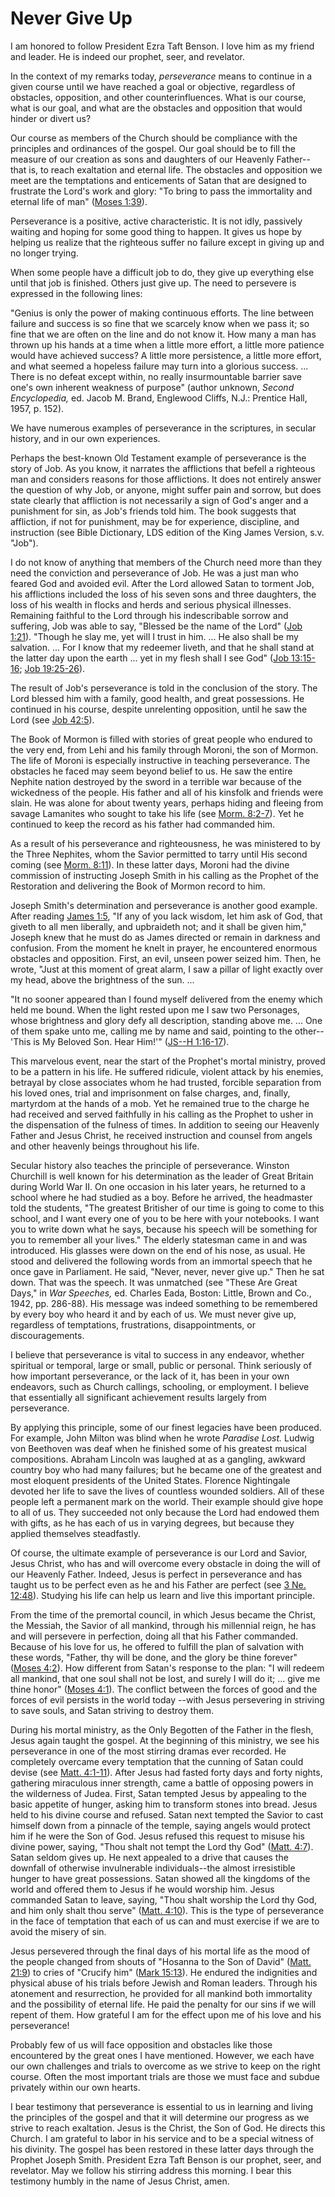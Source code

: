 # Never Give Up

I am honored to follow President Ezra Taft Benson. I love him as my friend and
leader. He is indeed our prophet, seer, and revelator.

In the context of my remarks today, _perseverance_ means to continue in a
given course until we have reached a goal or objective, regardless of
obstacles, opposition, and other counterinfluences. What is our course, what
is our goal, and what are the obstacles and opposition that would hinder or
divert us?

Our course as members of the Church should be compliance with the principles
and ordinances of the gospel. Our goal should be to fill the measure of our
creation as sons and daughters of our Heavenly Father--that is, to reach
exaltation and eternal life. The obstacles and opposition we meet are the
temptations and enticements of Satan that are designed to frustrate the Lord's
work and glory: "To bring to pass the immortality and eternal life of man"
([Moses 1:39](https://www.lds.org/scriptures/pgp/moses/1.39?lang=eng#38)).

Perseverance is a positive, active characteristic. It is not idly, passively
waiting and hoping for some good thing to happen. It gives us hope by helping
us realize that the righteous suffer no failure except in giving up and no
longer trying.

When some people have a difficult job to do, they give up everything else
until that job is finished. Others just give up. The need to persevere is
expressed in the following lines:

"Genius is only the power of making continuous efforts. The line between
failure and success is so fine that we scarcely know when we pass it; so fine
that we are often on the line and do not know it. How many a man has thrown up
his hands at a time when a little more effort, a little more patience would
have achieved success? A little more persistence, a little more effort, and
what seemed a hopeless failure may turn into a glorious success. ... There is no
defeat except within, no really insurmountable barrier save one's own inherent
weakness of purpose" (author unknown, _Second Encyclopedia,_ ed. Jacob M.
Brand, Englewood Cliffs, N.J.: Prentice Hall, 1957, p. 152).

We have numerous examples of perseverance in the scriptures, in secular
history, and in our own experiences.

Perhaps the best-known Old Testament example of perseverance is the story of
Job. As you know, it narrates the afflictions that befell a righteous man and
considers reasons for those afflictions. It does not entirely answer the
question of why Job, or anyone, might suffer pain and sorrow, but does state
clearly that affliction is not necessarily a sign of God's anger and a
punishment for sin, as Job's friends told him. The book suggests that
affliction, if not for punishment, may be for experience, discipline, and
instruction (see Bible Dictionary, LDS edition of the King James Version, s.v.
"Job").

I do not know of anything that members of the Church need more than they need
the conviction and perseverance of Job. He was a just man who feared God and
avoided evil. After the Lord allowed Satan to torment Job, his afflictions
included the loss of his seven sons and three daughters, the loss of his
wealth in flocks and herds and serious physical illnesses. Remaining faithful
to the Lord through his indescribable sorrow and suffering, Job was able to
say, "Blessed be the name of the Lord" ([Job
1:21](https://www.lds.org/scriptures/ot/job/1.21?lang=eng#20)). "Though he
slay me, yet will I trust in him. ... He also shall be my salvation. ... For I
know that my redeemer liveth, and that he shall stand at the latter day upon
the earth ... yet in my flesh shall I see God" ([Job
13:15-16](https://www.lds.org/scriptures/ot/job/13.15-16?lang=eng#14); [Job
19:25-26](https://www.lds.org/scriptures/ot/job/19.25-26?lang=eng#24)).

The result of Job's perseverance is told in the conclusion of the story. The
Lord blessed him with a family, good health, and great possessions. He
continued in his course, despite unrelenting opposition, until he saw the Lord
(see [Job 42:5](https://www.lds.org/scriptures/ot/job/42.5?lang=eng#4)).

The Book of Mormon is filled with stories of great people who endured to the
very end, from Lehi and his family through Moroni, the son of Mormon. The life
of Moroni is especially instructive in teaching perseverance. The obstacles he
faced may seem beyond belief to us. He saw the entire Nephite nation destroyed
by the sword in a terrible war because of the wickedness of the people. His
father and all of his kinsfolk and friends were slain. He was alone for about
twenty years, perhaps hiding and fleeing from savage Lamanites who sought to
take his life (see [Morm.
8:2-7](https://www.lds.org/scriptures/bofm/morm/8.2-7?lang=eng#1)). Yet he
continued to keep the record as his father had commanded him.

As a result of his perseverance and righteousness, he was ministered to by the
Three Nephites, whom the Savior permitted to tarry until His second coming
(see [Morm. 8:11](https://www.lds.org/scriptures/bofm/morm/8.11?lang=eng#10)).
In these latter days, Moroni had the divine commission of instructing Joseph
Smith in his calling as the Prophet of the Restoration and delivering the Book
of Mormon record to him.

Joseph Smith's determination and perseverance is another good example. After
reading [James 1:5](https://www.lds.org/scriptures/nt/james/1.5?lang=eng#4),
"If any of you lack wisdom, let him ask of God, that giveth to all men
liberally, and upbraideth not; and it shall be given him," Joseph knew that he
must do as James directed or remain in darkness and confusion. From the moment
he knelt in prayer, he encountered enormous obstacles and opposition. First,
an evil, unseen power seized him. Then, he wrote, "Just at this moment of
great alarm, I saw a pillar of light exactly over my head, above the
brightness of the sun. ...

"It no sooner appeared than I found myself delivered from the enemy which held
me bound. When the light rested upon me I saw two Personages, whose brightness
and glory defy all description, standing above me. ... One of them spake unto
me, calling me by name and said, pointing to the other--'This is My Beloved
Son. Hear Him!'" ([JS--H
1:16-17](https://www.lds.org/scriptures/pgp/js-h/1.16-17?lang=eng#15)).

This marvelous event, near the start of the Prophet's mortal ministry, proved
to be a pattern in his life. He suffered ridicule, violent attack by his
enemies, betrayal by close associates whom he had trusted, forcible separation
from his loved ones, trial and imprisonment on false charges, and, finally,
martyrdom at the hands of a mob. Yet he remained true to the charge he had
received and served faithfully in his calling as the Prophet to usher in the
dispensation of the fulness of times. In addition to seeing our Heavenly
Father and Jesus Christ, he received instruction and counsel from angels and
other heavenly beings throughout his life.

Secular history also teaches the principle of perseverance. Winston Churchill
is well known for his determination as the leader of Great Britain during
World War II. On one occasion in his later years, he returned to a school
where he had studied as a boy. Before he arrived, the headmaster told the
students, "The greatest Britisher of our time is going to come to this school,
and I want every one of you to be here with your notebooks. I want you to
write down what he says, because his speech will be something for you to
remember all your lives." The elderly statesman came in and was introduced.
His glasses were down on the end of his nose, as usual. He stood and delivered
the following words from an immortal speech that he once gave in Parliament.
He said, "Never, never, never give up." Then he sat down. That was the speech.
It was unmatched (see "These Are Great Days," in _War Speeches,_ ed. Charles
Eada, Boston: Little, Brown and Co., 1942, pp. 286-88). His message was indeed
something to be remembered by every boy who heard it and by each of us. We
must never give up, regardless of temptations, frustrations, disappointments,
or discouragements.

I believe that perseverance is vital to success in any endeavor, whether
spiritual or temporal, large or small, public or personal. Think seriously of
how important perseverance, or the lack of it, has been in your own endeavors,
such as Church callings, schooling, or employment. I believe that essentially
all significant achievement results largely from perseverance.

By applying this principle, some of our finest legacies have been produced.
For example, John Milton was blind when he wrote _Paradise Lost._ Ludwig von
Beethoven was deaf when he finished some of his greatest musical compositions.
Abraham Lincoln was laughed at as a gangling, awkward country boy who had many
failures; but he became one of the greatest and most eloquent presidents of
the United States. Florence Nightingale devoted her life to save the lives of
countless wounded soldiers. All of these people left a permanent mark on the
world. Their example should give hope to all of us. They succeeded not only
because the Lord had endowed them with gifts, as he has each of us in varying
degrees, but because they applied themselves steadfastly.

Of course, the ultimate example of perseverance is our Lord and Savior, Jesus
Christ, who has and will overcome every obstacle in doing the will of our
Heavenly Father. Indeed, Jesus is perfect in perseverance and has taught us to
be perfect even as he and his Father are perfect (see [3 Ne.
12:48](https://www.lds.org/scriptures/bofm/3-ne/12.48?lang=eng#47)). Studying
his life can help us learn and live this important principle.

From the time of the premortal council, in which Jesus became the Christ, the
Messiah, the Savior of all mankind, through his millennial reign, he has and
will persevere in perfection, doing all that his Father commanded. Because of
his love for us, he offered to fulfill the plan of salvation with these words,
"Father, thy will be done, and the glory be thine forever" ([Moses
4:2](https://www.lds.org/scriptures/pgp/moses/4.2?lang=eng#1)). How different
from Satan's response to the plan: "I will redeem all mankind, that one soul
shall not be lost, and surely I will do it; ... give me thine honor" ([Moses
4:1](https://www.lds.org/scriptures/pgp/moses/4.1?lang=eng#0)). The conflict
between the forces of good and the forces of evil persists in the world today
--with Jesus persevering in striving to save souls, and Satan striving to
destroy them.

During his mortal ministry, as the Only Begotten of the Father in the flesh,
Jesus again taught the gospel. At the beginning of this ministry, we see his
perseverance in one of the most stirring dramas ever recorded. He completely
overcame every temptation that the cunning of Satan could devise (see [Matt.
4:1-11](https://www.lds.org/scriptures/nt/matt/4.1-11?lang=eng#0)). After
Jesus had fasted forty days and forty nights, gathering miraculous inner
strength, came a battle of opposing powers in the wilderness of Judea. First,
Satan tempted Jesus by appealing to the basic appetite of hunger, asking him
to transform stones into bread. Jesus held to his divine course and refused.
Satan next tempted the Savior to cast himself down from a pinnacle of the
temple, saying angels would protect him if he were the Son of God. Jesus
refused this request to misuse his divine power, saying, "Thou shalt not tempt
the Lord thy God" ([Matt.
4:7](https://www.lds.org/scriptures/nt/matt/4.7?lang=eng#6)). Satan seldom
gives up. He next appealed to a drive that causes the downfall of otherwise
invulnerable individuals--the almost irresistible hunger to have great
possessions. Satan showed all the kingdoms of the world and offered them to
Jesus if he would worship him. Jesus commanded Satan to leave, saying, "Thou
shalt worship the Lord thy God, and him only shalt thou serve" ([Matt.
4:10](https://www.lds.org/scriptures/nt/matt/4.10?lang=eng#9)). This is the
type of perseverance in the face of temptation that each of us can and must
exercise if we are to avoid the misery of sin.

Jesus persevered through the final days of his mortal life as the mood of the
people changed from shouts of "Hosanna to the Son of David" ([Matt.
21:9](https://www.lds.org/scriptures/nt/matt/21.9?lang=eng#8)) to cries of
"Crucify him" ([Mark
15:13](https://www.lds.org/scriptures/nt/mark/15.13?lang=eng#12)). He endured
the indignities and physical abuse of his trials before Jewish and Roman
leaders. Through his atonement and resurrection, he provided for all mankind
both immortality and the possibility of eternal life. He paid the penalty for
our sins if we will repent of them. How grateful I am for the effect upon me
of his love and his perseverance!

Probably few of us will face opposition and obstacles like those encountered
by the great ones I have mentioned. However, we each have our own challenges
and trials to overcome as we strive to keep on the right course. Often the
most important trials are those we must face and subdue privately within our
own hearts.

I bear testimony that perseverance is essential to us in learning and living
the principles of the gospel and that it will determine our progress as we
strive to reach exaltation. Jesus is the Christ, the Son of God. He directs
this Church. I am grateful to labor in his service and to be a special witness
of his divinity. The gospel has been restored in these latter days through the
Prophet Joseph Smith. President Ezra Taft Benson is our prophet, seer, and
revelator. May we follow his stirring address this morning. I bear this
testimony humbly in the name of Jesus Christ, amen.

